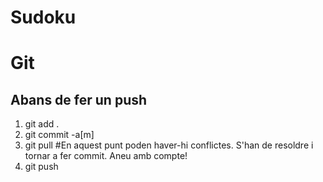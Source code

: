 # Sudoku

# Git
## Abans de fer un push
1. git add . 
2. git commit -a[m]
3. git pull #En aquest punt poden haver-hi conflictes. S'han de resoldre i tornar a fer commit. Aneu amb compte!
4. git push 

